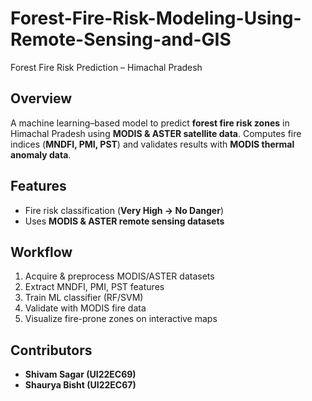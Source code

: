 # Forest-Fire-Risk-Modeling-Using-Remote-Sensing-and-GIS

 Forest Fire Risk Prediction – Himachal Pradesh
##  Overview
A machine learning–based model to predict **forest fire risk zones** in Himachal Pradesh using **MODIS & ASTER satellite data**. Computes fire indices (**MNDFI, PMI, PST**) and validates results with **MODIS thermal anomaly data**.

##  Features
* Fire risk classification (**Very High → No Danger**)
* Uses **MODIS & ASTER remote sensing datasets**
  
##  Workflow

1. Acquire & preprocess MODIS/ASTER datasets
2. Extract MNDFI, PMI, PST features
3. Train ML classifier (RF/SVM)
4. Validate with MODIS fire data
5. Visualize fire-prone zones on interactive maps

## Contributors

* **Shivam Sagar (UI22EC69)**
* **Shaurya Bisht (UI22EC67)**

